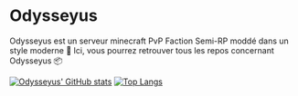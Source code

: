 # Odysseyus

Odysseyus est un serveur minecraft PvP Faction Semi-RP moddé dans un style moderne 🔫
Ici, vous pourrez retrouver tous les repos concernant Odysseyus 📦



[![Odysseyus' GitHub stats](https://github-readme-stats.vercel.app/api?username=OdysseyusProject&theme=tokyonight&show_icons=true)](https://github.com/anuraghazra/github-readme-stats)
[![Top Langs](https://github-readme-stats.vercel.app/api/top-langs/?username=OdysseyusProject&theme=tokyonight)](https://github.com/anuraghazra/github-readme-stats)



